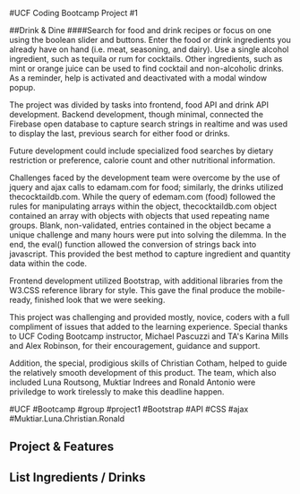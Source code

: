 #UCF Coding Bootcamp Project #1

##Drink & Dine
####Search for food and drink recipes or focus on one using the boolean slider and buttons. 
Enter the food or drink ingredients you already have on hand (i.e. meat, seasoning,
and dairy).  Use a single alcohol ingredient, such as tequila or rum for cocktails.  Other 
ingredients, such as mint or orange juice can be used to find cocktail and non-alcoholic drinks.
As a reminder, help is activated and deactivated with a modal window popup.    

The project was divided by tasks into frontend, food API and drink API development.  Backend 
development, though minimal, connected the Firebase open database to capture search strings
in realtime and was used to display the last, previous search for either food or drinks.

Future development could include specialized food searches by dietary restriction or preference,
calorie count and other nutritional information.

Challenges faced by the development team were overcome by the use of jquery and ajax calls to edamam.com for 
food; similarly, the drinks utilized thecocktaildb.com. While the query of edemam.com (food) followed 
the rules for manipulating arrays within the object, thecocktaildb.com object contained an array with objects 
with objects that used repeating name groups. Blank, non-validated, entries contained in the object became a 
unique challenge and many hours were put into solving the dilemma.  In the end, the eval() function allowed 
the conversion of strings back into javascript.  This provided the best method to capture ingredient and 
quantity data within the code.  

Frontend development utilized Bootstrap, with additional libraries from the W3.CSS reference library
for style.  This gave the final produce the mobile-ready, finished look that we were seeking.

This project was challenging and provided mostly, novice, coders with a full compliment of issues that 
added to the learning experience.  Special thanks to UCF Coding Bootcamp instructor, Michael Pascuzzi and 
TA's Karina Mills and Alex Robinson, for their encouragement, guidance and support. 

Addition, the special, prodigious skills of Christian Cotham, helped to guide the relatively smooth development
of this product.  The team, which also included Luna Routsong, Muktiar Indrees and Ronald Antonio were priviledge
to work tirelessly to make this deadline happen.

#UCF #Bootcamp #group #project1 #Bootstrap #API #CSS #ajax  #Muktiar.Luna.Christian.Ronald
## Project & Features
## List Ingredients / Drinks



